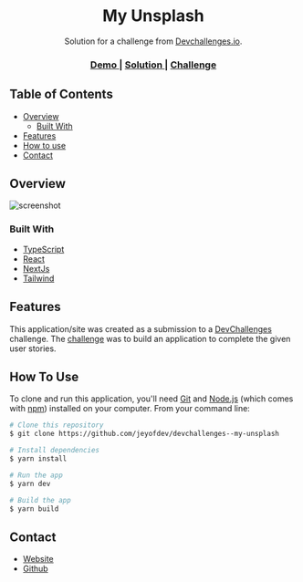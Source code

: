 <h1 align="center">My Unsplash</h1>

<div align="center">
   Solution for a challenge from  <a href="http://devchallenges.io" target="_blank">Devchallenges.io</a>.
</div>

<div align="center">
  <h3>
    <a href="https://devchallenges-my-unsplash-pi.vercel.app/">
      Demo
    </a>
    <span> | </span>
    <a href="https://github.com/jeyofdev/devchallenges--my-unsplash">
      Solution
    </a>
    <span> | </span>
    <a href="https://legacy.devchallenges.io/challenges/rYyhwJAxMfES5jNQ9YsP">
      Challenge
    </a>
  </h3>
</div>

<!-- TABLE OF CONTENTS -->

## Table of Contents

- [Overview](#overview)
  - [Built With](#built-with)
- [Features](#features)
- [How to use](#how-to-use)
- [Contact](#contact)

<!-- OVERVIEW -->

## Overview

![screenshot](https://user-images.githubusercontent.com/46073105/141828613-96d7bcae-a508-4f90-8a2c-83b493f12450.png)

### Built With

- [TypeScript](https://www.typescriptlang.org/)
- [React](https://reactjs.org/)
- [NextJs](https://nextjs.org/)
- [Tailwind](https://tailwindcss.com/)

## Features

This application/site was created as a submission to a [DevChallenges](https://devchallenges.io/challenges) challenge. The [challenge](https://legacy.devchallenges.io/challenges/rYyhwJAxMfES5jNQ9YsP) was to build an application to complete the given user stories.

## How To Use

To clone and run this application, you'll need [Git](https://git-scm.com) and [Node.js](https://nodejs.org/en/download/) (which comes with [npm](http://npmjs.com)) installed on your computer. From your command line:

```bash
# Clone this repository
$ git clone https://github.com/jeyofdev/devchallenges--my-unsplash

# Install dependencies
$ yarn install

# Run the app
$ yarn dev

# Build the app
$ yarn build
```

## Contact

- [Website](https://jeremy-gregoire.netlify.app/)
- [Github](https://github.com/jeyofdev)
